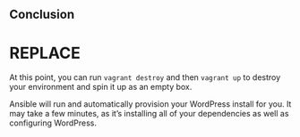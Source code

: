 ## Conclusion

# REPLACE
At this point, you can run `vagrant destroy` and then `vagrant up` to destroy your environment and spin it up as an empty box.

Ansible will run and automatically provision your WordPress install for you. It may take a few minutes, as it’s installing all of your dependencies as well as configuring WordPress.

> 
